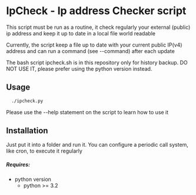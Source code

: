 # IpCheck - Ip address Checker script

This script must be run as a routine, it check regularly your external (public) ip address and keep it up to date in a local file world readable

Currently, the script keep a file up to date with your current public IP(v4) address and can run a command (see --command) after each update

The bash script ipcheck.sh is in this repository only for history backup. DO NOT USE IT, please prefer using the python version instead.

## Usage

```bash
  ./ipcheck.py
```

Please use the --help statement on the script to learn how to use it


## Installation

Just put it into a folder and run it. You can configure a periodic call system, like cron, to execute it regularly

##### Requires:
  - python version
    * python >= 3.2